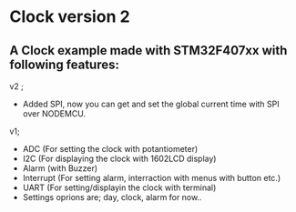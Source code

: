 # Clock version 2

## A Clock example made with STM32F407xx with following features:
v2 ;

 - Added SPI, now you can get and set the global current time with SPI over NODEMCU.

 v1;
 - ADC (For setting the clock with potantiometer)
 - I2C (For displaying the clock with 1602LCD display)
 - Alarm (with Buzzer)
 - Interrupt (For setting alarm, interraction with menus with button
   etc.)
 - UART (For setting/displayin the clock with terminal)
 - Settings oprions are; day, clock, alarm for now..


